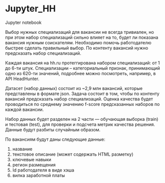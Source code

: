 # Jupyter_HH
Jupyter notebook 

Выбор нужных специализаций для вакансии не всегда тривиален, но при этом набор специализаций сильно влияет на то, будет ли показана вакансия нужным соискателям. Необходимо помочь работодателю быстрее сделать правильный выбор. По контенту вакансий нужно предсказать набор специализаций.

Каждая вакансия на hh.ru протеггирована набором специализаций: от 1 до 6-ти штук. Специализации – категориальный признак, принимающий одно из 620-ти значений, подробнее можно посмотреть, например, в API HeadHunter. 

Датасет (набор данных) состоит из ~2,9 млн вакансий, которые представлены в формате json. Задача состоит в том, чтобы по контенту вакансий предсказать набор специализаций. Оценка качества будет проводиться по среднему значению f-score предсказанных наборов по каждой вакансии.

Набор данных будет разделен на 2 части — обучающая выборка (train) и тестовая (test), для проверки и подсчета метрик качества решения. Данные будут разбиты случайным образом.

По вакансиям будут даны следующие данные: 

1. название
2. текстовое описание (может содержать HTML разметку)
3. ключевые навыки
4. регион размещения
5. Id работодателя в виде хэша
6. вилка заработной платы
